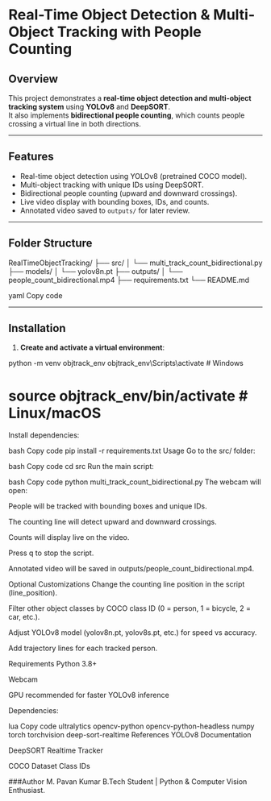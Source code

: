 # Real-Time Object Detection & Multi-Object Tracking with People Counting

## Overview
This project demonstrates a **real-time object detection and multi-object tracking system** using **YOLOv8** and **DeepSORT**.  
It also implements **bidirectional people counting**, which counts people crossing a virtual line in both directions.

---

## Features
- Real-time object detection using YOLOv8 (pretrained COCO model).  
- Multi-object tracking with unique IDs using DeepSORT.  
- Bidirectional people counting (upward and downward crossings).  
- Live video display with bounding boxes, IDs, and counts.  
- Annotated video saved to `outputs/` for later review.

---

## Folder Structure
RealTimeObjectTracking/
├── src/
│ └── multi_track_count_bidirectional.py
├── models/
│ └── yolov8n.pt
├── outputs/
│ └── people_count_bidirectional.mp4
├── requirements.txt
└── README.md

yaml
Copy code

---

## Installation

1. **Create and activate a virtual environment**:

python -m venv objtrack_env
objtrack_env\Scripts\activate       # Windows
# source objtrack_env/bin/activate  # Linux/macOS
Install dependencies:

bash
Copy code
pip install -r requirements.txt
Usage
Go to the src/ folder:

bash
Copy code
cd src
Run the main script:

bash
Copy code
python multi_track_count_bidirectional.py
The webcam will open:

People will be tracked with bounding boxes and unique IDs.

The counting line will detect upward and downward crossings.

Counts will display live on the video.

Press q to stop the script.

Annotated video will be saved in outputs/people_count_bidirectional.mp4.

Optional Customizations
Change the counting line position in the script (line_position).

Filter other object classes by COCO class ID (0 = person, 1 = bicycle, 2 = car, etc.).

Adjust YOLOv8 model (yolov8n.pt, yolov8s.pt, etc.) for speed vs accuracy.

Add trajectory lines for each tracked person.

Requirements
Python 3.8+

Webcam

GPU recommended for faster YOLOv8 inference

Dependencies:

lua
Copy code
ultralytics
opencv-python
opencv-python-headless
numpy
torch
torchvision
deep-sort-realtime
References
YOLOv8 Documentation

DeepSORT Realtime Tracker

COCO Dataset Class IDs

###Author
M. Pavan Kumar
B.Tech Student | Python & Computer Vision Enthusiast.
